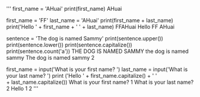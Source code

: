 '''
first_name = 'AHuai'
print(first_name)
AHuai

first_name = 'FF'
last_name = 'AHuai'
print(first_name + last_name)
print('Hello ' + first_name + ' ' + last_name)
FFAHuai
Hello FF AHuai

sentence = 'The dog is named Sammy'
print(sentence.upper())
print(sentence.lower())
print(sentence.capitalize())
print(sentence.count('a'))
THE DOG IS NAMED SAMMY
the dog is named sammy
The dog is named sammy
2

first_name = input('What is your first name? ')
last_name = input('What is your last name? ')
print ('Hello ' + first_name.capitalize() + ' ' \
       + last_name.capitalize())
What is your first name? 1
What is your last name? 2
Hello 1 2
'''
